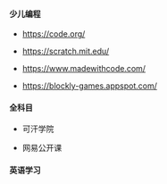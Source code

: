 #### 少儿编程

* https://code.org/

* https://scratch.mit.edu/

* https://www.madewithcode.com/

* https://blockly-games.appspot.com/

#### 全科目

* 可汗学院

* 网易公开课

#### 英语学习
